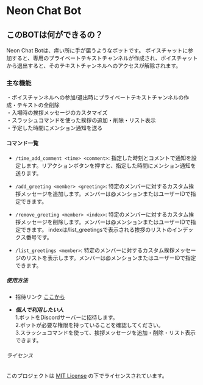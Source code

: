 # Neon Chat Bot

## このBOTは何ができるの？
Neon Chat Botは、痒い所に手が届うようなボットです。
ボイスチャットに参加すると、専用のプライベートテキストチャンネルが作成され、ボイスチャットから退出すると、そのテキストチャンネルへのアクセスが解除されます。

### 主な機能
・ボイスチャンネルへの参加/退出時にプライベートテキストチャンネルの作成・テキストの全削除  
・入場時の挨拶メッセージのカスタマイズ  
・スラッシュコマンドを使った挨拶の追加・削除・リスト表示  
・予定した時間にメンション通知を送る

#### コマンド一覧

- `/time_add_comment <time> <comment>`: 指定した時刻とコメントで通知を設定します。リアクションボタンを押すと、指定した時間にメンション通知を送ります。

- `/add_greeting <member> <greeting>`: 特定のメンバーに対するカスタム挨拶メッセージを追加します。メンバーは@メンションまたはユーザーIDで指定できます。

- `/remove_greeting <member> <index>`: 特定のメンバーに対するカスタム挨拶メッセージを削除します。メンバーは@メンションまたはユーザーIDで指定できます。
                                       indexは/list_greetingsで表示される挨拶のリストのインデックス番号です。

- `/list_greetings <member>`: 特定のメンバーに対するカスタム挨拶メッセージのリストを表示します。メンバーは@メンションまたはユーザーIDで指定できます。

##### 使用方法
- 招待リンク
[ここから](https://discord.com/api/oauth2/authorize?client_id=1091866644164395140&permissions=268643376&scope=bot%20applications.commands)

- ***個人で利用したい人***  
1.ボットをDiscordサーバーに招待します。  
2.ボットが必要な権限を持っていることを確認してください。  
3.スラッシュコマンドを使って、挨拶メッセージを追加・削除・リスト表示できます。  

###### ライセンス
このプロジェクトは [MIT License](https://github.com/me846/neon-chat/blob/master/LICENSE) の下でライセンスされています。
